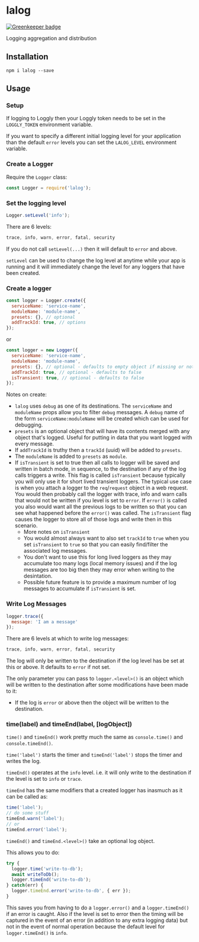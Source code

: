 # lalog

[![Greenkeeper badge](https://badges.greenkeeper.io/guyellis/lalog.svg)](https://greenkeeper.io/)

Logging aggregation and distribution

## Installation

```shell
npm i lalog --save
```

## Usage

### Setup

If logging to Loggly then your Loggly token needs to be set in the `LOGGLY_TOKEN` 
environment variable.

If you want to specify a different initial logging level for your application than
the default `error` levels you can set the `LALOG_LEVEL` environment variable.

### Create a Logger

Require the `Logger` class:

```javascript
const Logger = require('lalog');
```

### Set the logging level

```javascript
Logger.setLevel('info');
```

There are 6 levels:

```javascript
trace, info, warn, error, fatal, security
```

If you do not call `setLevel(...)` then it will default to `error` and above.

`setLevel` can be used to change the log level at anytime while your app is running and it
will immediately change the level for any loggers that have been created.

### Create a logger

```javascript
const logger = Logger.create({
  serviceName: 'service-name',
  moduleName: 'module-name',
  presets: {}, // optional
  addTrackId: true, // options
});
```

or

```javascript
const logger = new Logger({
  serviceName: 'service-name',
  moduleName: 'module-name',
  presets: {}, // optional - defaults to empty object if missing or not a valid object
  addTrackId: true, // optional - defaults to false
  isTransient: true, // optional - defaults to false
});
```

Notes on create:

- `lalog` uses `debug` as one of its destinations. The `serviceName` and `moduleName` props allow
you to filter `debug` messages. A `debug` name of the form `serviceName:moduleName` will be created
which can be used for debugging.
- `presets` is an optional object that will have its contents merged with any object that's logged. Useful for putting in data that you want logged with every message.
- If `addTrackId` is truthy then a `trackId` (uuid) will be added to `presets`.
- The `moduleName` is added to `presets` as `module`.
- If `isTransient` is set to true then all calls to logger will be saved and written in batch mode, in
sequence, to the destination if any of the log calls triggers a write. This flag is called `isTransient`
because typically you will only use it for short lived transient loggers. The typical use case is when
you attach a logger to the `req`/`request` object in a web request. You would then probably call the
logger with trace, info and warn calls that would not be written if you level is set to `error`. If
`error()` is called you also would want all the previous logs to be written so that you can see what
happened before the `error()` was called. The `isTransient` flag causes the logger to store all of 
those logs and write then in this scenario.
  - More notes on `isTransient`
  - You would almost always want to also set `trackId` to `true` when you set `isTransient` to `true`
  so that you can easily find/filter the associated log messages.
  - You don't want to use this for long lived loggers as they may accumulate too many logs (local
  memory issues) and if the log messages are too big then they may error when writing to the
  desintation.
  - Possible future feature is to provide a maximum number of log messages to accumulate if `isTransient`
  is set.

### Write Log Messages

```javascript
logger.trace({
  message: 'I am a message'
});
```

There are 6 levels at which to write log messages:

```javascript
trace, info, warn, error, fatal, security
```

The log will only be written to the destination if the log level has be set at this or above.
It defaults to `error` if not set.

The only parameter you can pass to `logger.<level>()` is an object which will be written to
the destination after some modifications have been made to it:

- If the log is `error` or above then the object will be written to the destination.

### time(label) and timeEnd(label, [logObject])

`time()` and `timeEnd()` work pretty much the same as `console.time()` and `console.timeEnd()`.

`time('label')` starts the timer and `timeEnd('label')` stops the timer and writes the log.

`timeEnd()` operates at the `info` level. i.e. it will only write to the destination if the level
is set to `info` or `trace`.

`timeEnd` has the same modifiers that a created logger has inasmuch as it can be called as:

```javascript
time('label');
// do some stuff
timeEnd.warn('label');
// or
timeEnd.error('label');
```

`timeEnd()` and `timeEnd.<level>()` take an optional log object.

This allows you to do:

```javascript
try {
  logger.time('write-to-db');
  await writeToDb();
  logger.timeEnd('write-to-db');
} catch(err) {
  logger.timeEnd.error('write-to-db', { err });
}
```

This saves you from having to do a `logger.error()` and a `logger.timeEnd()` if an error is caught.
Also if the level is set to error then the timing will be captured in the event of an error 
(in addition to any extra logging data) but not in the event of normal operation because the
default level for `logger.timeEnd()` is `info`.
